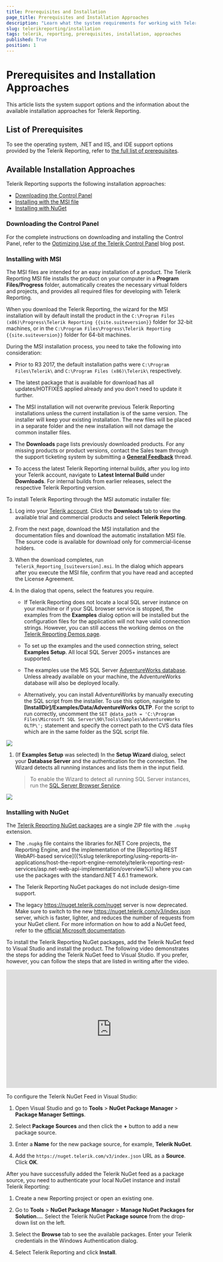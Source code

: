 ```yaml
---
title: Prerequisites and Installation
page_title: Prerequisites and Installation Approaches
description: "Learn what the system requirements for working with Telerik Reporting are and read about the available installation approaches."
slug: telerikreporting/installation
tags: telerik, reporting, prerequisites, installation, approaches
published: True
position: 1
---
```


# Prerequisites and Installation Approaches

This article lists the system support options and the information about the available installation approaches for Telerik Reporting. 

## List of Prerequisites

To see the operating system, .NET and IIS, and IDE support options provided by the Telerik Reporting, refer to [the full list of prerequisites](https://www.telerik.com/products/reporting/system-requirements?_ga=2.82321366.1750314063.1648453324-1000548733.1636637425).

## Available Installation Approaches 

Telerik Reporting supports the following installation approaches:       

* [Downloading the Control Panel](#downloading-the-control-panel)
* [Installing with the MSI file](#installing-with-msi)
* [Installing with NuGet](#installing-with-nuget)

### Downloading the Control Panel 

For the complete instructions on downloading and installing the Control Panel, refer to the [Optimizing Use of the Telerik Control Panel](https://www.telerik.com/blogs/optimizing-use-of-the-telerik-control-panel) blog post. 

### Installing with MSI 

The MSI files are intended for an easy installation of a product. The Telerik Reporting MSI file installs the product on your computer in a **Program Files/Progress** folder, automatically creates the necessary virtual folders and projects, and provides all required files for developing with Telerik Reporting.

When you download the Telerik Reporting, the wizard for the MSI installation will by default install the product in the `C:\Program Files (x86)\Progress\Telerik Reporting {{site.suiteversion}}` folder for 32-bit machines, or in the `C:\Program Files\Progress\Telerik Reporting {{site.suiteversion}}` folder for 64-bit machines.

During the MSI installation process, you need to take the following into consideration:

* Prior to R3 2017, the default installation paths were `C:\Program Files\Telerik\` and `C:\Program Files (x86)\Telerik\` respectively.
  
* The latest package that is available for download has all updates/HOTFIXES applied already and you don't need to update it further.

* The MSI installation will not overwrite previous Telerik Reporting installations unless the current installation is of the same version. The installer will keep your existing installation. The new files will be placed in a separate folder and the new installation will not damage the common installer files.

* The __Downloads__ page lists previously downloaded products. For any missing products or product versions, contact the Sales team through the support ticketing system by submitting a [__General Feedback__](https://www.telerik.com/account/support-tickets/general-feedback) thread. 

* To access the latest Telerik Reporting internal builds, after you log into your Telerik account, navigate to __Latest Internal Build__ under __Downloads__. For internal builds from earlier releases, select the respective Telerik Reporting version.          

To install Telerik Reporting through the MSI automatic installer file:         

1. Log into your [Telerik account](https://www.telerik.com/account). Click the __Downloads__ tab to view the available trial and commercial products and select __Telerik Reporting__.             

1. From the next page, download the MSI installation and the documentation files and download the automatic installation MSI file. The source code is available for download only for commercial-license holders.             

1. When the download completes, run `Telerik_Reporting_[suiteversion].msi`. In the dialog which appears after you execute the MSI file, confirm that you have read and accepted the License Agreement.               

1. In the dialog that opens, select the features you require.             

   + If Telerik Reporting does not locate a local SQL server instance on your machine or if your SQL browser service is stopped, the examples from the __Examples__  dialog option will be installed but the configuration files for the application will not have valid connection strings. However, you can still access the working demos on the [Telerik Reporting Demos page](http://demos.telerik.com/reporting).                 

   + To set up the examples and the used connection string, select __Examples Setup__. All local SQL Server 2005+ instances are supported.                 

   + The examples use the MS SQL Server [AdventureWorks database](http://msdn.microsoft.com/en-us/library/ms124659%28SQL.100%29.aspx). Unless already available on your machine, the AdventureWorks database will also be deployed locally.                 

   + Alternatively, you can install AdventureWorks by manually executing the SQL script from the installer. To use this option, navigate to __[InstallDir]/Examples/Data/AdventureWorks OLTP__. For the script to run correctly, uncomment the `SET @data_path = 'C:\Program Files\Microsoft SQL Server\90\Tools\Samples\AdventureWorks OLTP\';` statement and specify the correct path to the CVS data files which are in the same folder as the SQL script file.                   

  ![](images/installWizard2.png)

1. (If __Examples Setup__ was selected) In the __Setup Wizard__ dialog, select your __Database Server__ and the authentication for the connection. The Wizard detects all running instances and lists them in the input field. 

   > To enable the Wizard to detect all running SQL Server instances, run the [SQL Server Browser Service](http://technet.microsoft.com/en-us/library/ms181087(v=sql.105).aspx). 

  ![](images/installWizard3.png)

### Installing with NuGet

The [Telerik Reporting NuGet packages](https://nuget.telerik.com/v3/index.json) are a single ZIP file with the `.nupkg` extension. 

* The `.nupkg` file contains the libraries for.NET Core projects, the Reporting Engine, and the implementation of the [Reporting REST WebAPI-based service]({%slug telerikreporting/using-reports-in-applications/host-the-report-engine-remotely/telerik-reporting-rest-services/asp.net-web-api-implementation/overview%}) where you can use the packages with the standard.NET 4.6.1 framework. 

* The Telerik Reporting NuGet packages do not include design-time support. 

* The legacy https://nuget.telerik.com/nuget server is now deprecated. Make sure to switch to the new https://nuget.telerik.com/v3/index.json server, which is faster, lighter, and reduces the number of requests from your NuGet client. For more information on how to add a NuGet feed, refer to the [official Microsoft documentation](https://www.visualstudio.com/en-us/docs/package/nuget/consume).

To install the Telerik Reporting NuGet packages, add the Telerik NuGet feed to Visual Studio and install the product. The following video demonstrates the steps for adding the Telerik NuGet feed to Visual Studio. If you prefer, however, you can follow the steps that are listed in writing after the video.

<iframe width="560" height="315" src="https://www.youtube.com/embed/c3m_BLMXNDk" frameborder="0" allow="accelerometer; autoplay; encrypted-media; gyroscope; picture-in-picture" allowfullscreen></iframe>

To configure the Telerik NuGet Feed in Visual Studio:

1. Open Visual Studio and go to **Tools** > **NuGet Package Manager** > **Package Manager Settings**.

1. Select **Package Sources** and then click the **+** button to add a new package source.

1. Enter a **Name** for the new package source, for example, **Telerik NuGet**.

1. Add the `https://nuget.telerik.com/v3/index.json` URL as a **Source**. Click **OK**.

After you have successfully added the Telerik NuGet feed as a package source, you need to authenticate your local NuGet instance and install Telerik Reporting:

1. Create a new Reporting project or open an existing one.

1. Go to **Tools** > **NuGet Package Manager** > **Manage NuGet Packages for Solution...**. Select the Telerik NuGet **Package source** from the drop-down list on the left.

1. Select the **Browse** tab to see the available packages. Enter your Telerik credentials in the Windows Authentication dialog.

1. Select Telerik Reporting and click **Install**. 
